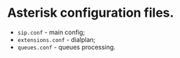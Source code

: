 # Asterisk configuration files.

- `sip.conf` -  main config;
- `extensions.conf` -  dialplan;
- `queues.conf` - queues processing.
